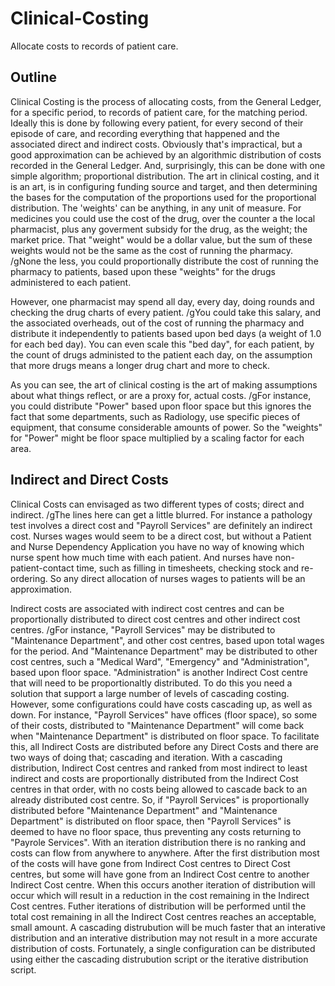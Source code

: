 # Clinical-Costing
Allocate costs to records of patient care.

## Outline
Clinical Costing is the process of allocating costs, from the General Ledger, for a specific period, to records of patient care, for the matching period.
Ideally this is done by following every patient, for every second of their episode of care, and recording everything that happened and the associated direct and indirect costs.
Obviously that's impractical, but a good approximation can be achieved by an algorithmic distribution of costs recorded in the General Ledger.
And, surprisingly, this can be done with one simple algorithm; proportional distribution.
The art in clinical costing, and it is an art, is in configuring funding source and target, and then determining the bases for the computation of the proportions used for the proportional distribution.
The 'weights' can be anything, in any unit of measure.
For medicines you could use the cost of the drug, over the counter a the local pharmacist, plus any goverment subsidy for the drug, as the weight; the market price.
That "weight" would be a dollar value, but the sum of these weights would not be the same as the cost of running the pharmacy.
/gNone the less, you could proportionally distribute the cost of running the pharmacy to patients, based upon these "weights" for the drugs administered to each patient.

However, one pharmacist may spend all day, every day, doing rounds and checking the drug charts of every patient.
/gYou could take this salary, and the associated overheads, out of the cost of running the pharmacy and distribute it independently to patients based upon bed days (a weight of 1.0 for each bed day).
You can even scale this "bed day", for each patient, by the count of drugs administed to the patient each day, on the assumption that more drugs means a longer drug chart and more to check.

As you can see, the art of clinical costing is the art of making assumptions about what things reflect, or are a proxy for, actual costs.
/gFor instance, you could distribute "Power" based upon floor space but this ignores the fact that some departments, such as Radiology, use specific pieces of equipment, that consume considerable amounts of power.
So the "weights" for "Power" might be floor space multiplied by a scaling factor for each area.

## Indirect and Direct Costs
Clinical Costs can envisaged as two different types of costs; direct and indirect.
/gThe lines here can get a little blurred.
For instance a pathology test involves a direct cost and "Payroll Services" are definitely an indirect cost.
Nurses wages would seem to be a direct cost, but without a Patient and Nurse Dependency Application you have no way of knowing which nurse spent how much time with each patient.
And nurses have non-patient-contact time, such as filling in timesheets, checking stock and re-ordering.
So any direct allocation of nurses wages to patients will be an approximation.

Indirect costs are associated with indirect cost centres and can be proportionally distributed to direct cost centres and other indirect cost centres.
/gFor instance, "Payroll Services" may be distributed to "Maintenance Department", and other cost centres, based upon total wages for the period.
And "Maintenance Department" may be distributed to other cost centres, such a "Medical Ward", "Emergency" and "Administration", based upon floor space.
"Administration" is another Indirect Cost centre that will need to be proportionaltly distributed.
To do this you need a solution that support a large number of levels of cascading costing.
However, some configurations could have costs cascading up, as well as down.
For instance, "Payroll Services" have offices (floor space), so some of their costs, distributed to "Maintenance Department" will come back when "Maintenance Department" is distributed on floor space.
To facilitate this, all Indirect Costs are distributed before any Direct Costs and there are two ways of doing that; cascading and iteration.
With a cascading distribution, Indirect Cost centres and ranked from most indirect to least indirect and costs are proportionally distributed from the Indirect Cost centres in that order,
with no costs being allowed to cascade back to an already distributed cost centre.
So, if "Payroll Services" is proportionally distributed before "Maintenance Department" and "Maintenance Department" is distributed on floor space, then "Payroll Services" is deemed to have no floor space,
thus preventing any costs returning to "Payrole Services".
With an iteration distribution there is no ranking and costs can flow from anywhere to anywhere.
After the first distribution most of the costs will have gone from Indirect Cost centres to Direct Cost centres, but some will have gone from an Indirect Cost centre to another Indirect Cost centre.
When this occurs another iteration of distribution will occur which will result in a reduction in the cost remaining in the Indirect Cost centres.
Futher iterations of distribution will be performed until the total cost remaining in all the Indirect Cost centres reaches an acceptable, small amount.
A cascading distrubution will be much faster that an interative distribution and an interative distribution may not result in a more accurate distribution of costs.
Fortunately, a single configuration can be distributed using either the cascading distrubution script or the iterative distribution script.

